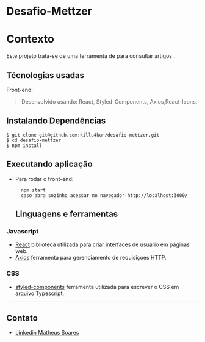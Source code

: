 # Desafio-Mettzer

# Contexto
Este projeto trata-se de uma ferramenta de para consultar artigos .

## Técnologias usadas

Front-end:
> Desenvolvido usando: React, Styled-Components, Axios,React-Icons. 

## Instalando Dependências

    $ git clone git@github.com:killu4kun/desafio-mettzer.git
    $ cd desafio-mettzer
    $ npm install
## Executando aplicação

* Para rodar o front-end:

  ```
    npm start
    caso abra sozinho acessar no navegador http://localhost:3000/
  ```
  
  ## Linguagens e ferramentas

### Javascript

- [React](http://facebook.github.io/react) biblioteca utilizada para criar interfaces de usuário em páginas web.
- [Axios](https://axios-http.com/docs/intro) ferramenta para gerenciamento de requisiçoes HTTP.

### CSS

- [styled-components](https://styled-components.com) ferramenta utilizada para escrever o CSS em arquivo Typescript.

---

## Contato

- [Linkedin Matheus Soares](https://www.linkedin.com/in/mateeus-soarees/)
